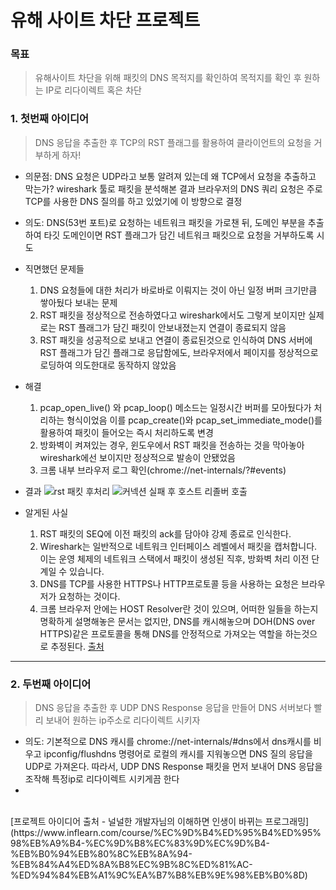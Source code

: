 # 유해 사이트 차단 프로젝트

### 목표
> 유해사이트 차단을 위해 패킷의 DNS 목적지를 확인하여 목적지를 확인 후 원하는 IP로 리다이렉트 혹은 차단

### 1. 첫번째 아이디어
> DNS 응답을 추출한 후 TCP의 RST 플래그를 활용하여 클라이언트의 요청을 거부하게 하자!
+ 의문점: DNS 요청은 UDP라고 보통 알려져 있는데 왜 TCP에서 요청을 추출하고 막는가? wireshark 툴로 패킷을 분석해본 결과 브라우저의 DNS 쿼리 요청은 주로 TCP를 사용한 DNS 질의를 하고 있었기에 이 방향으로 결정
+ 의도: DNS(53번 포트)로 요청하는 네트워크 패킷을 가로챈 뒤, 도메인 부분을 추출하여 타깃 도메인이면 RST 플래그가 담긴 네트워크 패킷으로 요청을 거부하도록 시도
+ 직면했던 문제들
  1. DNS 요청들에 대한 처리가 바로바로 이뤄지는 것이 아닌 일정 버퍼 크기만큼 쌓아뒀다 보내는 문제
  2. RST 패킷을 정상적으로 전송하였다고 wireshark에서도 그렇게 보이지만 실제로는 RST 플래그가 담긴 패킷이 안보내졌는지 연결이 종료되지 않음
  3. RST 패킷을 성공적으로 보내고 연결이 종료된것으로 인식하여 DNS 서버에 RST 플래그가 담긴 플래그로 응답함에도, 브라우저에서 페이지를 정상적으로 로딩하여 의도한대로 동작하지 않았음
+ 해결
  1. pcap_open_live() 와 pcap_loop() 메소드는 일정시간 버퍼를 모아뒀다가 처리하는 형식이었음 이를 pcap_create()와 pcap_set_immediate_mode()를 활용하여 패킷이 들어오는 즉시 처리하도록 변경
  2. 방화벽이 켜져있는 경우, 윈도우에서 RST 패킷을 전송하는 것을 막아놓아 wireshark에선 보이지만 정상적으로 발송이 안됐었음
  3. 크롬 내부 브라우저 로그 확인(chrome://net-internals/?#events)

+ 결과
![rst 패킷 후처리](https://github.com/user-attachments/assets/82a1d71f-cbb6-4e7d-9280-4448e99b64ab)
![커넥션 실패 후 호스트 리졸버 호출](https://github.com/user-attachments/assets/ec75ea69-070d-441d-8d64-157ca52121a9)
+ 알게된 사실
  1. RST 패킷의 SEQ에 이전 패킷의 ack를 담아야 강제 종료로 인식한다.
  2. Wireshark는 일반적으로 네트워크 인터페이스 레벨에서 패킷을 캡처합니다. 이는 운영 체제의 네트워크 스택에서 패킷이 생성된 직후, 방화벽 처리 이전 단계일 수 있습니다.
  3. DNS를 TCP를 사용한 HTTPS나 HTTP프로토콜 등을 사용하는 요청은 브라우저가 요청하는 것이다.
  4. 크롬 브라우저 안에는 HOST Resolver란 것이 있으며, 어떠한 일들을 하는지 명확하게 설명해놓은 문서는 없지만, DNS를 캐시해놓으며 DOH(DNS over HTTPS)같은 프로토콜을 통해 DNS를 안정적으로 가져오는 역할을 하는것으로 추정된다.
     [출처](https://blog.chromium.org/2020/05/a-safer-and-more-private-browsing-DoH.html)
<hr/>

 ### 2. 두번째 아이디어
> DNS 응답을 추출한 후 UDP DNS Response 응답을 만들어 DNS 서버보다 빨리 보내어 원하는 ip주소로 리다이렉트 시키자
+ 의도: 기본적으로 DNS 캐시를 chrome://net-internals/#dns에서 dns캐시를 비우고 ipconfig/flushdns 명령어로 로컬의 캐시를 지워놓으면 DNS 질의 응답을 UDP로 가져온다. 따라서, UDP DNS Response 패킷을 먼저 보내어 DNS 응답을 조작해 특정ip로 리다이렉트 시키게끔 한다
+ 
 <br>
[프로젝트 아이디어 출처 - 널널한 개발자님의 이해하면 인생이 바뀌는 프로그래밍](https://www.inflearn.com/course/%EC%9D%B4%ED%95%B4%ED%95%98%EB%A9%B4-%EC%9D%B8%EC%83%9D%EC%9D%B4-%EB%B0%94%EB%80%8C%EB%8A%94-%EB%84%A4%ED%8A%B8%EC%9B%8C%ED%81%AC-%ED%94%84%EB%A1%9C%EA%B7%B8%EB%9E%98%EB%B0%8D)

